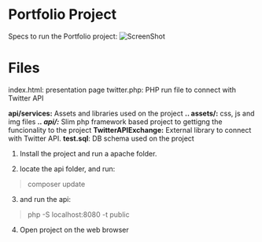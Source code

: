 # Portfolio Project

Specs to run the Portfolio project:
![ScreenShot](app/services/assets/img/propject.jpg)

# Files

index.html: presentation page
twitter.php: PHP run file to connect with Twitter API

**api/services:** Assets and libraries used on the project
 **.. assets/:** css, js and img files
***.. api/:*** Slim php framework based project to gettigng the funcionality to the project
**TwitterAPIExchange:** External library to connect with Twitter API.
**test.sql**: DB schema used on the project

1. Install the project and run a apache folder.

2. locate the api folder, and run:
> composer update

3. and run the api:
> php -S localhost:8080 -t public

4.  Open project on the web browser